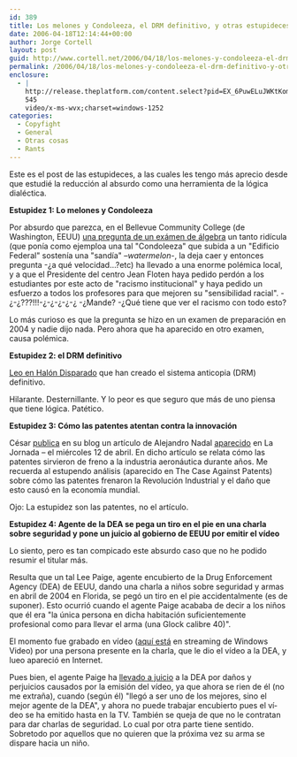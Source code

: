 ```yaml
---
id: 389
title: Los melones y Condoleeza, el DRM definitivo, y otras estupideces
date: 2006-04-18T12:14:44+00:00
author: Jorge Cortell
layout: post
guid: http://www.cortell.net/2006/04/18/los-melones-y-condoleeza-el-drm-definitivo-y-otras-estupideces/
permalink: /2006/04/18/los-melones-y-condoleeza-el-drm-definitivo-y-otras-estupideces/
enclosure:
  - |
    http://release.theplatform.com/content.select?pid=EX_6PuwELuJWKtKomP81MxIl4teo441k&UserName=Unknown
    545
    video/x-ms-wvx;charset=windows-1252
categories:
  - Copyfight
  - General
  - Otras cosas
  - Rants
---
```

Este es el post de las estupideces, a las cuales les tengo más aprecio desde que estudié la reducción al absurdo como una herramienta de la lógica dialéctica.

**Estupidez 1: Lo melones y Condoleeza**

Por absurdo que parezca, en el Bellevue Community College (de Washington, EEUU) [una pregunta de un exámen de álgebra](http://www.thesmokinggun.com/graphics/art3/0413061condi4.gif) un tanto ridí­cula (que poní­a como ejemploa una tal "Condoleeza" que subida a un "Edificio Federal" sostení­a una "sandí­a" –_watermelon_-, la deja caer y entonces pregunta -¿a qué velocidad...?etc) ha llevado a una enorme polémica local, y a que el Presidente del centro Jean Floten haya pedido perdón a los estudiantes por este acto de "racismo institucional" y haya pedido un esfuerzo a todos los profesores para que mejoren su "sensibilidad racial". -¿-¿???!!!-¿-¿-¿-¿-¿ -¿Mande? -¿Qué tiene que ver el racismo con todo esto?

Lo más curioso es que la pregunta se hizo en un examen de preparación en 2004 y nadie dijo nada. Pero ahora que ha aparecido en otro examen, causa polémica.

**Estupidez 2: el DRM definitivo**

[Leo en Halón Disparado](http://halondisparado.com/?p=932) que han creado el sistema anticopia (DRM) definitivo.

Hilarante. Desternillante. Y lo peor es que seguro que más de uno piensa que tiene lógica. Patético.

**Estupidez 3: Cómo las patentes atentan contra la innovación**

César [publica](http://www.cesarsalgado.net/misc/060412.htm) en su blog un artí­culo de Alejandro Nadal [aparecido](http://www.jornada.unam.mx/2006/04/12/031a1eco.php) en La Jornada – el miércoles 12 de abril. En dicho artí­culo se relata cómo las patentes sirvieron de freno a la industria aeronáutica durante años. Me recuerda al estupendo análisis (aparecido en The Case Against Patents) sobre cómo las patentes frenaron la Revolución Industrial y el daño que esto causó en la economí­a mundial.

Ojo: La estupidez son las patentes, no el artí­culo.

**Estupidez 4: Agente de la DEA se pega un tiro en el pie en una charla sobre seguridad y pone un juicio al gobierno de EEUU por emitir el ví­deo**

Lo siento, pero es tan compicado este absurdo caso que no he podido resumir el titular más.

Resulta que un tal Lee Paige, agente encubierto de la Drug Enforcement Agency (DEA) de EEUU, dando una charla a niños sobre seguridad y armas en abril de 2004 en Florida, se pegó un tiro en el pie accidentalmente (es de suponer). Esto ocurrió cuando el agente Paige acababa de decir a los niños que él era "la única persona en dicha habitación suficientemente profesional como para llevar el arma (una Glock calibre 40)".

El momento fue grabado en ví­deo ([aquí­ está](http://release.theplatform.com/content.select?pid=EX_6PuwELuJWKtKomP81MxIl4teo441k&UserName=Unknown) en streaming de Windows Video) por una persona presente en la charla, que le dio el ví­deo a la DEA, y lueo apareció en Internet.

Pues bien, el agente Paige ha [llevado a juicio](http://www.thesmokinggun.com/graphics/art3/0411061foot1.gif) a la DEA por daños y perjuicios causados por la emisión del ví­deo, ya que ahora se rien de él (no me extraña), cuando (según él) "llegó a ser uno de los mejores, sino el mejor agente de la DEA", y ahora no puede trabajar encubierto pues el ví­deo se ha emitido hasta en la TV. También se queja de que no le contratan para dar charlas de seguridad. Lo cual por otra parte tiene sentido. Sobretodo por aquellos que no quieren que la próxima vez su arma se dispare hacia un niño.